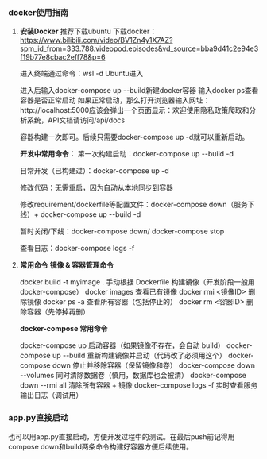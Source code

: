 

### docker使用指南


1. **安装Docker**
   推荐下载ubuntu
   下载docker：https://www.bilibili.com/video/BV1Zn4y1X7AZ?spm_id_from=333.788.videopod.episodes&vd_source=bba9d41c2e94e3f19b77e8cbac2eff78&p=6

   进入终端通过命令：wsl -d Ubuntu进入

   进入后输入docker-compose up --build新建docker容器
   输入docker ps查看容器是否正常启动
   如果正常启动，那么打开浏览器输入网址：http://localhost:5000应该会弹出一个页面显示：欢迎使用隐私政策爬取和分析系统，API文档请访问/api/docs

   容器构建一次即可。后续只需要docker-compose up -d就可以重新启动。


   **开发中常用命令：**
   第一次构建启动：docker-compose up --build -d

   日常开发（已构建过）：docker-compose up -d

   修改代码：无需重启，因为自动从本地同步到容器

   修改requirement/dockerfile等配置文件：docker-compose down（服务下线）+ docker-compose up --build -d

   暂时关闭/下线：docker-compose down/ docker-compose stop

   查看日志：docker-compose logs -f



2. **常用命令**
   **镜像 & 容器管理命令**
   
   docker build -t myimage .	手动根据 Dockerfile 构建镜像（开发阶段一般用 docker-compose）
   docker images	查看已有镜像
   docker rmi <镜像ID>	删除镜像
   docker ps -a	查看所有容器（包括停止的）
   docker rm <容器ID>	删除容器（先停掉再删）
   
   
   **docker-compose 常用命令**
   
   docker-compose up	启动容器（如果镜像不存在，会自动 build）
   docker-compose up --build	重新构建镜像并启动（代码改了必须用这个）
   docker-compose down	停止并移除容器（保留镜像和卷）
   docker-compose down --volumes	同时清除数据卷（慎用，数据库也会被清）
   docker-compose down --rmi all	清除所有容器 + 镜像
   docker-compose logs -f	实时查看服务输出日志（调试用）

### app.py直接启动
   也可以用app.py直接启动，方便开发过程中的测试。在最后push前记得用compose down和build两条命令构建好容器方便后续使用。






